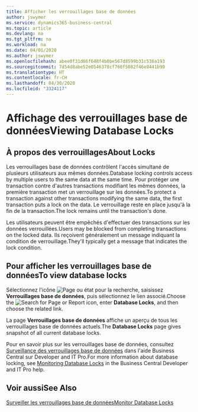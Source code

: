 ```yaml
---
title: Afficher les verrouillages base de données
author: jswymer
ms.service: dynamics365-business-central
ms.topic: article
ms.devlang: na
ms.tgt_pltfrm: na
ms.workload: na
ms.date: 04/01/2020
ms.author: jswymer
ms.openlocfilehash: abee0f31d66f648f4b0be567d8599b31c536a193
ms.sourcegitcommit: 7d54d8abe52e0546378cf760f5082f46e8441b90
ms.translationtype: HT
ms.contentlocale: fr-CH
ms.lasthandoff: 04/30/2020
ms.locfileid: "3324117"
---
```

# <a name="viewing-database-locks"></a><span data-ttu-id="ae007-102">Affichage des verrouillages base de données</span><span class="sxs-lookup"><span data-stu-id="ae007-102">Viewing Database Locks</span></span>

## <a name="about-locks"></a><span data-ttu-id="ae007-103">À propos des verrouillages</span><span class="sxs-lookup"><span data-stu-id="ae007-103">About Locks</span></span>

<span data-ttu-id="ae007-104">Les verrouillages base de données contrôlent l'accès simultané de plusieurs utilisateurs aux mêmes données.</span><span class="sxs-lookup"><span data-stu-id="ae007-104">Database locking controls access by multiple users to the same data at the same time.</span></span> <span data-ttu-id="ae007-105">Pour protéger une transaction contre d'autres transactions modifiant les mêmes données, la première transaction met un verrouillage sur les données.</span><span class="sxs-lookup"><span data-stu-id="ae007-105">To protect a transaction against other transactions modifying the same data, the first transaction puts a lock on the data.</span></span> <span data-ttu-id="ae007-106">Le verrouillage reste en place jusqu'à la fin de la transaction.</span><span class="sxs-lookup"><span data-stu-id="ae007-106">The lock remains until the transaction's done.</span></span>

<span data-ttu-id="ae007-107">Les utilisateurs peuvent être empêchés d'effectuer des transactions sur les données verrouillées.</span><span class="sxs-lookup"><span data-stu-id="ae007-107">Users may be blocked from completing transactions on the locked data.</span></span> <span data-ttu-id="ae007-108">Ils reçoivent généralement un message indiquant la condition de verrouillage.</span><span class="sxs-lookup"><span data-stu-id="ae007-108">They'll typically get a message that indicates the lock condition.</span></span>

## <a name="to-view-database-locks"></a><span data-ttu-id="ae007-109">Pour afficher les verrouillages base de données</span><span class="sxs-lookup"><span data-stu-id="ae007-109">To view database locks</span></span>

<span data-ttu-id="ae007-110">Sélectionnez l'icône ![Page ou état pour la recherche](media/ui-search/search_small.png "Icône Page ou état pour la recherche"), saisissez **Verrouillages base de données**, puis sélectionnez le lien associé.</span><span class="sxs-lookup"><span data-stu-id="ae007-110">Choose the ![Search for Page or Report](media/ui-search/search_small.png "Search for Page or Report icon") icon, enter **Database Locks**, and then choose the related link.</span></span>

<span data-ttu-id="ae007-111">La page **Verrouillages base de données** affiche un aperçu de tous les verrouillages base de données actuels.</span><span class="sxs-lookup"><span data-stu-id="ae007-111">The **Database Locks** page gives snapshot of all current database locks.</span></span>

<span data-ttu-id="ae007-112">Pour en savoir plus sur les verrouillages base de données, consultez [Surveillance des verrouillages base de données](/dynamics365/business-central/dev-itpro/administration/monitor-database-locks) dans l'aide Business Central sur Developer and IT Pro.</span><span class="sxs-lookup"><span data-stu-id="ae007-112">For more information about database locking, see [Monitoring Database Locks](/dynamics365/business-central/dev-itpro/administration/monitor-database-locks) in the Business Central Developer and IT Pro help.</span></span>

## <a name="see-also"></a><span data-ttu-id="ae007-113">Voir aussi</span><span class="sxs-lookup"><span data-stu-id="ae007-113">See Also</span></span>

[<span data-ttu-id="ae007-114">Surveiller les verrouillages base de données</span><span class="sxs-lookup"><span data-stu-id="ae007-114">Monitor Database Locks</span></span>](/dynamics365/business-central/dev-itpro/administration/monitor-database-locks) 
